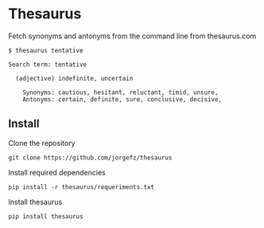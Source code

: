 # Thesaurus

Fetch synonyms and antonyms from the command line from thesaurus.com

```
$ thesaurus tentative

Search term: tentative

  (adjective) indefinite, uncertain

    Synonyms: cautious, hesitant, reluctant, timid, unsure,
    Antonyms: certain, definite, sure, conclusive, decisive,
```


## Install

Clone the repository
```
git clone https://github.com/jorgefz/thesaurus
```

Install required dependencies

```
pip install -r thesaurus/requeriments.txt
```

Install thesaurus

```
pip install thesaurus
```


